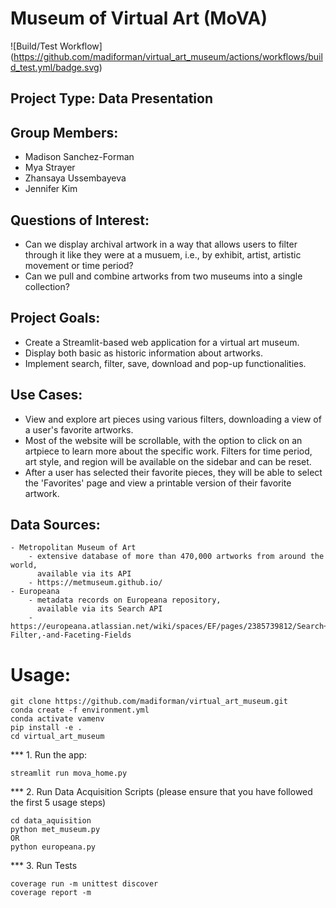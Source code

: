 # Museum of Virtual Art (MoVA)
![Build/Test Workflow]
(https://github.com/madiforman/virtual_art_museum/actions/workflows/build_test.yml/badge.svg)

## Project Type: Data Presentation

## Group Members:
- Madison Sanchez-Forman  
- Mya Strayer  
- Zhansaya Ussembayeva  
- Jennifer Kim  

## Questions of Interest: 
- Can we display archival artwork in a way that allows users to filter through it like they were at a musuem, i.e., by exhibit, artist, artistic movement or time period?  
- Can we pull and combine artworks from two museums into a single collection?  
 
## Project Goals: 
- Create a Streamlit-based web application for a virtual art museum.  
- Display both basic as historic information about artworks.  
- Implement search, filter, save, download and pop-up functionalities.    

## Use Cases: 
- View and explore art pieces using various filters, downloading a view of a user's favorite artworks.     
- Most of the website will be scrollable, with the option to click on an artpiece to learn more about the specific work. Filters for time period, art style, and region will be available on the sidebar and can be reset.  
- After a user has selected their favorite pieces, they will be able to select the 'Favorites' page and view a printable version of their favorite artwork.  

## Data Sources:
    - Metropolitan Museum of Art  
        - extensive database of more than 470,000 artworks from around the world, 
          available via its API  
        - https://metmuseum.github.io/  
    - Europeana 
        - metadata records on Europeana repository,  
          available via its Search API   
        - https://europeana.atlassian.net/wiki/spaces/EF/pages/2385739812/Search+API+Documentation#Query,-Filter,-and-Faceting-Fields  

# Usage: 
```
git clone https://github.com/madiforman/virtual_art_museum.git
conda create -f environment.yml
conda activate vamenv
pip install -e .
cd virtual_art_museum
```
*** 1. Run the app:
```
streamlit run mova_home.py
```
*** 2. Run Data Acquisition Scripts (please ensure that you have followed the first 5 usage steps)
```
cd data_aquisition
python met_museum.py
OR
python europeana.py
```
*** 3. Run Tests
```
coverage run -m unittest discover
coverage report -m
```
